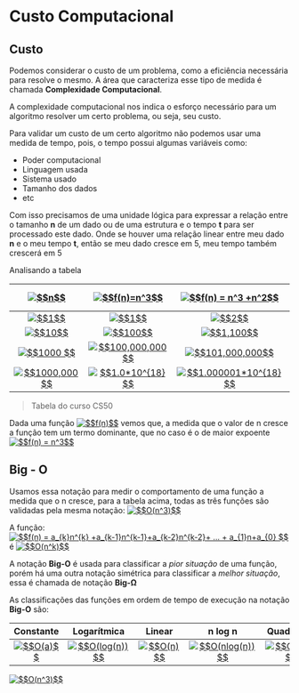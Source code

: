 # Custo Computacional
## Custo
Podemos considerar o custo de um problema, como a eficiência necessária para resolve o mesmo. A área que caracteriza esse tipo de medida é chamada **Complexidade Computacional**.

A complexidade computacional nos indica o esforço necessário para um algoritmo resolver um certo problema, ou seja, seu custo.

Para validar um custo de um certo algoritmo não podemos usar uma medida de tempo, pois, o tempo possui algumas variáveis como:

 - Poder computacional
 - Linguagem usada
 - Sistema usado
 - Tamanho dos dados
 - etc
 
 Com isso precisamos de uma unidade lógica para expressar a relação entre o tamanho **n** de um dado ou de uma estrutura e o tempo **t** para ser processado este dado. Onde se houver uma relação linear entre meu dado **n** e o meu tempo **t**, então se meu dado cresce em 5, meu tempo também crescerá em 5


 Analisando a tabela

|<a href="https://www.codecogs.com/eqnedit.php?latex=$$n$$" target="_blank"><img src="https://latex.codecogs.com/gif.latex?$$n$$" title="$$n$$" /></a> |<a href="https://www.codecogs.com/eqnedit.php?latex=$$f(n)=n^3$$" target="_blank"><img src="https://latex.codecogs.com/gif.latex?$$f(n)=n^3$$" title="$$f(n)=n^3$$" /></a>|<a href="https://www.codecogs.com/eqnedit.php?latex=$$f(n)&space;=&space;n^3&space;&plus;n^2$$" target="_blank"><img src="https://latex.codecogs.com/gif.latex?$$f(n)&space;=&space;n^3&space;&plus;n^2$$" title="$$f(n) = n^3 +n^2$$" /></a>|<a href="https://www.codecogs.com/eqnedit.php?latex=$$f(n)=n^3-8n^2&plus;20n$$" target="_blank"><img src="https://latex.codecogs.com/gif.latex?$$f(n)=n^3-8n^2&plus;20n$$" title="$$f(n)=n^3-8n^2+20n$$" /></a>|
|:--:|:--:|:--:|:--:|
|<a href="https://www.codecogs.com/eqnedit.php?latex=$$1$$" target="_blank"><img src="https://latex.codecogs.com/gif.latex?$$1$$" title="$$1$$" /></a>|<a href="https://www.codecogs.com/eqnedit.php?latex=$$1$$" target="_blank"><img src="https://latex.codecogs.com/gif.latex?$$1$$" title="$$1$$" /></a>|<a href="https://www.codecogs.com/eqnedit.php?latex=$$2$$" target="_blank"><img src="https://latex.codecogs.com/gif.latex?$$2$$" title="$$2$$" /></a>|<a href="https://www.codecogs.com/eqnedit.php?latex=$$13$$" target="_blank"><img src="https://latex.codecogs.com/gif.latex?$$13$$" title="$$13$$" /></a>         
|<a href="https://www.codecogs.com/eqnedit.php?latex=$$10$$" target="_blank"><img src="https://latex.codecogs.com/gif.latex?$$10$$" title="$$10$$" /></a>      |<a href="https://www.codecogs.com/eqnedit.php?latex=$$100$$" target="_blank"><img src="https://latex.codecogs.com/gif.latex?$$100$$" title="$$100$$" /></a>        |<a href="https://www.codecogs.com/eqnedit.php?latex=$$1,100$$" target="_blank"><img src="https://latex.codecogs.com/gif.latex?$$1,100$$" title="$$1,100$$" /></a>           |<a href="https://www.codecogs.com/eqnedit.php?latex=$$400$$" target="_blank"><img src="https://latex.codecogs.com/gif.latex?$$400$$" title="$$400$$" /></a>        
|<a href="https://www.codecogs.com/eqnedit.php?latex=$$1000&space;$$" target="_blank"><img src="https://latex.codecogs.com/gif.latex?$$1000&space;$$" title="$$1000 $$" /></a>   |<a href="https://www.codecogs.com/eqnedit.php?latex=$$100,000,000$$" target="_blank"><img src="https://latex.codecogs.com/gif.latex?$$100,000,000$$" title="$$100,000,000$$" /></a>|<a href="https://www.codecogs.com/eqnedit.php?latex=$$101,000,000$$" target="_blank"><img src="https://latex.codecogs.com/gif.latex?$$101,000,000$$" title="$$101,000,000$$" /></a>     |<a href="https://www.codecogs.com/eqnedit.php?latex=$$992,020,000$$" target="_blank"><img src="https://latex.codecogs.com/gif.latex?$$992,020,000$$" title="$$992,020,000$$" /></a>
|<a href="https://www.codecogs.com/eqnedit.php?latex=$$1000,000$$" target="_blank"><img src="https://latex.codecogs.com/gif.latex?$$1000,000$$" title="$$1000,000$$" /></a>|<a href="https://www.codecogs.com/eqnedit.php?latex=$$1.0*10^{18}$$" target="_blank"><img src="https://latex.codecogs.com/gif.latex?$$1.0*10^{18}$$" title="$$1.0*10^{18}$$" /></a> |<a href="https://www.codecogs.com/eqnedit.php?latex=$$1.000001*10^{18}$$" target="_blank"><img src="https://latex.codecogs.com/gif.latex?$$1.000001*10^{18}$$" title="$$1.000001*10^{18}$$" /></a>|<a href="https://www.codecogs.com/eqnedit.php?latex=$$9.99992*10^{17}$$" target="_blank"><img src="https://latex.codecogs.com/gif.latex?$$9.99992*10^{17}$$" title="$$9.99992*10^{17}$$" /></a>
> Tabela do curso CS50

Dada uma função <a href="https://www.codecogs.com/eqnedit.php?latex=$$f(n)$$" target="_blank"><img src="https://latex.codecogs.com/gif.latex?$$f(n)$$" title="$$f(n)$$" /></a> vemos que, a medida que o valor de n cresce a função tem um termo dominante, que no caso é o de maior expoente <a href="https://www.codecogs.com/eqnedit.php?latex=$$f(n)&space;=&space;n^3$$" target="_blank"><img src="https://latex.codecogs.com/gif.latex?$$f(n)&space;=&space;n^3$$" title="$$f(n) = n^3$$" /></a>

## Big - O
Usamos essa notação para medir o comportamento de uma função a medida que o n cresce, para a tabela acima, todas as três funções são validadas pela mesma notação: <a href="https://www.codecogs.com/eqnedit.php?latex=$$O(n^3)$$" target="_blank"><img src="https://latex.codecogs.com/gif.latex?$$O(n^3)$$" title="$$O(n^3)$$" /></a>

A função:
<a href="https://www.codecogs.com/eqnedit.php?latex=$$f(n)&space;=&space;a_{k}n^{k}&space;&plus;a_{k-1}n^{k-1}&plus;a_{k-2}n^{k-2}&plus;&space;...&space;&plus;&space;a_{1}n&plus;a_{0}&space;$$" target="_blank"><img src="https://latex.codecogs.com/gif.latex?$$f(n)&space;=&space;a_{k}n^{k}&space;&plus;a_{k-1}n^{k-1}&plus;a_{k-2}n^{k-2}&plus;&space;...&space;&plus;&space;a_{1}n&plus;a_{0}&space;$$" title="$$f(n) = a_{k}n^{k} +a_{k-1}n^{k-1}+a_{k-2}n^{k-2}+ ... + a_{1}n+a_{0} $$" /></a>
 é
 <a href="https://www.codecogs.com/eqnedit.php?latex=$$O(n^k)$$" target="_blank"><img src="https://latex.codecogs.com/gif.latex?$$O(n^k)$$" title="$$O(n^k)$$" /></a>

A notação **Big-O** é usada para classificar a *pior situação* de uma função, porém há uma outra notação simétrica para classificar a *melhor situação*, essa é chamada de notação **Big-Ω**

As classificações das funções em ordem de tempo de execução na notação  **Big-O** são:

|Constante|Logarítmica|Linear|n log n|Quadrática|Cubica|Expoencial
|:--:|:--:|:--:|:--:|:--:|:--:|:--:|
|<a href="https://www.codecogs.com/eqnedit.php?latex=$$O(a)$$" target="_blank"><img src="https://latex.codecogs.com/gif.latex?$$O(a)$$" title="$$O(a)$$" /></a>|<a href="https://www.codecogs.com/eqnedit.php?latex=$$O(log(n))$$" target="_blank"><img src="https://latex.codecogs.com/gif.latex?$$O(log(n))$$" title="$$O(log(n))$$" /></a>|<a href="https://www.codecogs.com/eqnedit.php?latex=$$O(n)$$" target="_blank"><img src="https://latex.codecogs.com/gif.latex?$$O(n)$$" title="$$O(n)$$" /></a>|<a href="https://www.codecogs.com/eqnedit.php?latex=$$O(nlog(n))$$" target="_blank"><img src="https://latex.codecogs.com/gif.latex?$$O(nlog(n))$$" title="$$O(nlog(n))$$" /></a>|<a href="https://www.codecogs.com/eqnedit.php?latex=$$O(n^2)$$" target="_blank"><img src="https://latex.codecogs.com/gif.latex?$$O(n^2)$$" title="$$O(n^2)$$" /></a>|<a href="https://www.codecogs.com/eqnedit.php?latex=$$O(n^3)$$" target="_blank"><img src="https://latex.codecogs.com/gif.latex?$$O(n^3)$$" title="$$O(n^3)$$" /></a>|<a href="https://www.codecogs.com/eqnedit.php?latex=$$O(a^n)$$" target="_blank"><img src="https://latex.codecogs.com/gif.latex?$$O(a^n)$$" title="$$O(a^n)$$" /></a>

<a href="http://www.fatiaimagem.com.br/img/B69F808F/imgs_0.jpg" target="_blank"><img src="http://www.fatiaimagem.com.br/img/B69F808F/imgs_0.jpg" title="$$O(n^3)$$" /></a>
